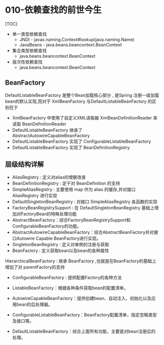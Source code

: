 # 010-依赖查找的前世今生

[TOC]

- 单一类型依赖查找
  - JNDI - javax.naming.Context#lookup(java.naming.Name)
  - JavaBeans - java.beans.beancontext.BeanContext
- 集合类型依赖查找
  - java.beans.beancontext.BeanContext
- 层次性依赖查找
  - java.beans.beancontext.BeanContext

## BeanFactory

DefaultListableBeanFactory 是整个Bean加载核心部分 , 是Spring 注册一级加载bean的默认实现,而对于 XmlBeanFactory 与DefaultListableBeanFactory 的区别在于

- XmlBeanFactory 中使用了自定义XML读取器 XmlBeanDefinitionReader 来读取 BeanDefinitionReader
- DefaultListableBeanFactory 继承了 AbstractAutowireCapableBeanFactory 
- DefaultListableBeanFactory 实现了 ConfigurableListableBeanFactory
- DefaultListableBeanFactory 实现了 BeanDefinitionRegistry

## 层级结构详解



- AliasRegistry : 定义对alias的增删改查
- BeanDefinitionRegistry : 定于对 BeanDefinition 的支持
- SimpleAliasRegistry : 主要使用 map 作为 alias 的缓存,并对接口 AliasRegistry 进行实现
- DefaultSingletonBeanRegistry : 对接口 SimpleAliasRegistry 各函数的实现
- FactoryBeanRegistrySupport : 在 DefaultSingletonBeanRegistry 基础上增加对FactoryBean的特殊处理功能
- AbstractBeanFactory：综合FactoryBeanRegistrySupport和ConfigurableBeanFactory的功能。
- AbstractAutowireCapableBeanFactory：综合AbstractBeanFactory并对接口Autowire Capable BeanFactory进行实现。
- SingletonBeanRegistry : 定义对单例的注册与获取
- BeanFactory : 定义获取bean以及bean的各种属性

HierarchicalBeanFactory : 继承 BeanFactory ,也就是在BeanFactory的基础上增加了对 parentFactory的支持

- ConfigurableBeanFactory : 提供配置Factory的各种方法

- ListableBeanFactory：根据各种条件获取bean的配置清单。

- AutowireCapableBeanFactory：提供创建bean、自动注入、初始化以及应用bean的后处理器。

- ConfigurableListableBeanFactory：BeanFactory配置清单，指定忽略类型及接口等。

- DefaultListableBeanFactory：综合上面所有功能，主要是对bean注册后的处理。

  